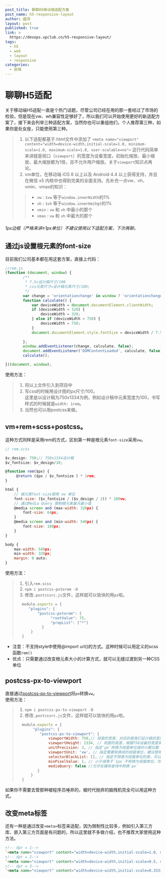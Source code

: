 ```yaml
---
post_title: 聊聊H5移动端适配方案
post_name: h5-responsive-layout
author: 盛闯
layout: post
published: true
link: >
  https://devops.vpclub.cn/h5-responsive-layout/
tags:
  - h5
  - web
  - layout
  - responsive
categories:
  - 前端
---
```



# 聊聊H5适配
关于移动端H5适配一直是个热门话题，尽管公司已经在用的那一套经过了市场的检验，但是现在vw、wh兼容性足够好了，所以我们可以开始使用更好的新适配方案了，接下来会列举三种适配方案，当然你也可以重组他们，个人推荐第三种，如果你是处女座，只能使用第三种。

>1. 以下适配都基于.html文件中添加了 `<meta name="viewport" content="width=device-width,initial-scale=1.0, minimum-scale=1.0, maximum-scale=1.0, user-scalable=no">`
>这行代码简单来讲就是视口（`viewport`）的宽度为设备宽度，初始化缩放、最小缩放、最大缩放都为1倍，且不允许用户缩放。关于`viewport`知识点再论。 
>2. vm单位，在移动端 iOS 8 以上以及 Android 4.4 以上获得支持，并且在微信 x5 内核中也得到完美的全面支持。先补充一点vw、vh、vmin、vmax的知识：
>>* `vw` : `1vw` 等于`window.innerWidth`的1%
>>* `vh` : `1vh` 等于`window.innerHeihgt`的1%
>>* `vmin` :  `vw` 和 `vh` 中最小的那个
>>* `vmax` :  `vw` 和 `vh` 中最大的那个  

###### 1px边框（严格来讲≤1px单位）不建议使用以下适配方案，下次再聊。

## 通过js设置根元素的font-size  
目前我们公司基本都在用这套方案，直接上代码：  

```javascript
//rem.js
(function (document, window) {
	    /**
	     * 7.5=设计稿尺寸/100
	     * css元素尺寸=设计稿元素尺寸/100;
	     */
	    var change = 'orientationchange' in window ? 'orientationchange' : 'resize';
	    function calculate() {
			var deviceWidth = document.documentElement.clientWidth;
	        if (deviceWidth < 320) {
	            deviceWidth = 320;
	        } else if (deviceWidth > 750) {
	            deviceWidth = 750;
	        }
			document.documentElement.style.fontSize = deviceWidth / 7.5 + 'px';
		
	    };
		window.addEventListener(change, calculate, false);
		document.addEventListener('DOMContentLoaded', calculate, false);
		calculate();

})(document, window);
```
使用方法：
> 1. 将以上文件引入到项目中
> 2. 写css的时候用设计图的px尺寸/100。  
    这里是以设计稿为750x1334为例，例如设计稿中元素宽度为100，书写样式的时候就是`width: 1rem`。
> 3. 当然也可以用postcss来做。

## vm+rem+scss+postcss。
这种方式同样是采用rem的方式，区别第一种是根元素`font-size`采用`vw`。

```javascript
// rem.scss

$v_design: 750;// 750x1334设计稿
$v_fontsize: $v_design/10;

@function rem($px) {
     @return ($px / $v_fontsize ) * 1rem;
}

html {
    // 根元素font-size使用 vw 单位
    font-size: ($v_fontsize / ($v_design / 2)) * 100vw; 
    // 通过Media Query 限制根元素最大最小值
    @media screen and (max-width: 320px) {
        font-size: 64px;
    }
    @media screen and (min-width: 540px) {
        font-size: 108px;
    }
}

body {
    max-width: 540px;
    min-width: 320px;
    margin: 0 auto;
}
```
使用方法：
> 1. 引入`rem.scss`
> 2. `npm i postcss-pxtorem -D`
> 3. 修改`.postcssrc.js`文件，这样就可以愉快的用`px`啦。
> ```javascript
>   module.exports = {
>      "plugins": {
>          "postcss-pxtorem": {
>                "rootValue": 75,
>                "propList": ["*"]   
>            }
>       }
>   }

- 注意：不支持style中使用@import url()的方式。这种时候可以用定义的scss函数`rem()`  
- 优点：只需要通过改变根元素大小的计算方式，就可以无缝过渡到另一种CSS单位

## postcss-px-to-viewport

 直接通过[postcss-px-to-viewport](https://github.com/evrone/postcss-px-to-viewport)将`px`转换`vw`。  
 使用方法：
 > 1. `npm i postcss-px-to-viewport -D`
 > 2. 修改`.postcssrc.js`文件，这样就可以愉快的用`px`啦。
 > ```javascript
 >   module.exports = {
 >        "plugins": {
 >           "postcss-px-to-viewport": { 
 >               viewportWidth: 750,// 视窗的宽度，对应的是我们设计稿的宽度，一般是750 
 >               viewportHeight: 1334, // 视窗的高度，根据750设备的宽度来指定，一般指定1334，也可以不配置著作权归作者所有。
 >               unitPrecision: 3, // 指定`px`转换为视窗单位值的小数位数（很多时候无法整除）
 >               viewportUnit: 'vw', // 指定需要转换成的视窗单位，建议使用vw
 >               selectorBlackList: [], // 指定不转换为视窗单位的类，可以自定义，可以无限添加,建议定义一至两个通用的类名
 >               minPixelValue: 1, // 小于或等于`1px`不转换为视窗单位，你也可以设置为你想要的值
 >               mediaQuery: false //允许在媒体查询中转换`px`
 >          }
 >       }
 >   }
> ```
如果你不需要去管那种被程序员唾弃的，被时代抛弃的脑残机完全可以用这种方式。
## 改变meta标签
还有一种是通过改变`<meta>`标签来适配，因为限制性比较多，例如引入第三方库、嵌入第三方页面是有问题的，所以这里就不多做介绍，也不推荐大家使用这种方法。

```html
<!-- dpr = 1--> 
`<meta name="viewport" content="width=device-width,initial-scale=1.0, minimum-scale=1.0, maximum-scale=1.0, user-scalable=no">`
<!-- dpr = 2--> 
`<meta name="viewport" content="width=device-width,initial-scale=0.5, minimum-scale=0.5, maximum-scale=0.5, user-scalable=no">`
<!-- dpr = 3--> 
`<meta name="viewport" content="width=device-width,initial-scale=0.333333, minimum-scale=0.333333, maximum-scale=0.333333, user-scalable=no">`
```












    